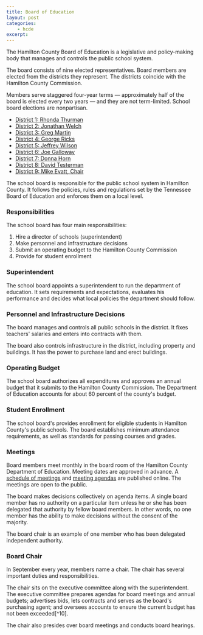 ```yaml
---
title: Board of Education
layout: post
categories:
    - hcde
excerpt:
---
```


The Hamilton County Board of Education is a legislative and policy-making body that manages and controls the public school system.

The board consists of nine elected representatives. Board members are elected from the districts they represent. The districts coincide with the Hamilton County Commission.

Members serve staggered four-year terms — approximately half of the board is elected every two years — and they are not term-limited. School board elections are nonpartisan.

+ [District 1: Rhonda Thurman](./district-1.html)
+ [District 2: Jonathan Welch](./district-2.html)
+ [District 3: Greg Martin](./district-3.html)
+ [District 4: George Ricks](./district-4.html)
+ [District 5: Jeffrey Wilson](./district-5.html)
+ [District 6: Joe Galloway](./district-6.html)
+ [District 7: Donna Horn](./district-7.html)
+ [District 8: David Testerman](./district-8.html)
+ [District 9: Mike Evatt, Chair](./district-9.html)

The school board is responsible for the public school system in Hamilton County. It follows the policies, rules and regulations set by the Tennessee Board of Education and enforces them on a local level.

### Responsibilities

The school board has four main responsibilities:

1. Hire a director of schools (superintendent)
2. Make personnel and infrastructure decisions
3. Submit an operating budget to the Hamilton County Commission
4. Provide for student enrollment

### Superintendent

The school board appoints a superintendent to run the department of education. It sets requirements and expectations, evaluates his performance and decides what local policies the department should follow.

### Personnel and Infrastructure Decisions

The board manages and controls all public schools in the district. It fixes teachers' salaries and enters into contracts with them.

The board also controls infrastructure in the district, including property and buildings. It has the power to purchase land and erect buildings.

### Operating Budget

The school board authorizes all expenditures and approves an annual budget that it submits to the Hamilton County Commission. The Department of Education accounts for about 60 percent of the county's budget.

### Student Enrollment

The school board's provides enrollment for eligible students in Hamilton County's public schools. The board establishes minimum attendance requirements, as well as standards for passing courses and grades.

### Meetings

Board members meet monthly in the board room of the Hamilton County Department of Education. Meeting dates are approved in advance. A [schedule of meetings](http://www.hcde.org/school-board/board-of-education-schedule-of) and [meeting agendas](http://www.hcde.org/school-board/board-of-education-meeting-agendas) are published online. The meetings are open to the public.

The board makes decisions collectively on agenda items. A single board member has no authority on a particular item unless he or she has been delegated that authority by fellow board members. In other words, no one member has the ability to make decisions without the consent of the majority.

The board chair is an example of one member who has been delegated independent authority.

### Board Chair

In September every year, members name a chair. The chair has several important duties and responsibilities.

The chair sits on the executive committee along with the superintendent. The executive committee prepares agendas for board meetings and annual budgets; advertises bids, lets contracts and serves as the board's purchasing agent; and oversees accounts to ensure the current budget has not been exceeded[^10].

The chair also presides over board meetings and conducts board hearings.

